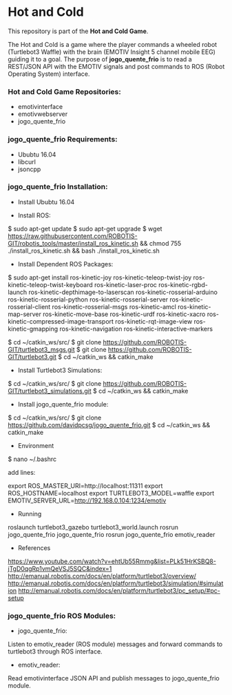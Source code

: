 # Hot and Cold

This repository is part of the **Hot and Cold Game**. 

The Hot and Cold is a game where the player commands a wheeled robot (Turtlebot3 Waffle) with the brain (EMOTIV Insight 5 channel mobile EEG) guiding it to a goal. The purpose of **jogo_quente_frio** is to read a REST/JSON API with the EMOTIV signals and post commands to ROS (Robot Operating System) interface.

### Hot and Cold Game Repositories:

- emotivinterface
- emotivwebserver
- jogo_quente_frio

### jogo_quente_frio Requirements:

- Ububtu 16.04
- libcurl
- jsoncpp

### jogo_quente_frio Installation:

- Install Ububtu 16.04

- Install ROS:

$ sudo apt-get update
$ sudo apt-get upgrade
$ wget https://raw.githubusercontent.com/ROBOTIS-GIT/robotis_tools/master/install_ros_kinetic.sh && chmod 755 ./install_ros_kinetic.sh && bash ./install_ros_kinetic.sh

- Install Dependent ROS Packages:

$ sudo apt-get install ros-kinetic-joy ros-kinetic-teleop-twist-joy ros-kinetic-teleop-twist-keyboard ros-kinetic-laser-proc ros-kinetic-rgbd-launch ros-kinetic-depthimage-to-laserscan ros-kinetic-rosserial-arduino ros-kinetic-rosserial-python ros-kinetic-rosserial-server ros-kinetic-rosserial-client ros-kinetic-rosserial-msgs ros-kinetic-amcl ros-kinetic-map-server ros-kinetic-move-base ros-kinetic-urdf ros-kinetic-xacro ros-kinetic-compressed-image-transport ros-kinetic-rqt-image-view ros-kinetic-gmapping ros-kinetic-navigation ros-kinetic-interactive-markers

$ cd ~/catkin_ws/src/
$ git clone https://github.com/ROBOTIS-GIT/turtlebot3_msgs.git
$ git clone https://github.com/ROBOTIS-GIT/turtlebot3.git
$ cd ~/catkin_ws && catkin_make

- Install Turtlebot3 Simulations:

$ cd ~/catkin_ws/src/
$ git clone https://github.com/ROBOTIS-GIT/turtlebot3_simulations.git
$ cd ~/catkin_ws && catkin_make

- Install jogo_quente_frio module:

$ cd ~/catkin_ws/src/
$ git clone https://github.com/davidpcsg/jogo_quente_frio.git
$ cd ~/catkin_ws && catkin_make

- Environment

$ nano ~/.bashrc

add lines:

export ROS_MASTER_URI=http://localhost:11311
export ROS_HOSTNAME=localhost
export TURTLEBOT3_MODEL=waffle
export EMOTIV_SERVER_URL=http://192.168.0.104:1234/emotiv

- Running

roslaunch turtlebot3_gazebo turtlebot3_world.launch
rosrun jogo_quente_frio jogo_quente_frio
rosrun jogo_quente_frio emotiv_reader

- References

https://www.youtube.com/watch?v=ehtUb55Rmmg&list=PLk51HrKSBQ8-jTgD0qgRp1vmQeVSJ5SQC&index=1  
http://emanual.robotis.com/docs/en/platform/turtlebot3/overview/
http://emanual.robotis.com/docs/en/platform/turtlebot3/simulation/#simulation
http://emanual.robotis.com/docs/en/platform/turtlebot3/pc_setup/#pc-setup


### jogo_quente_frio ROS Modules:

- jogo_quente_frio:

Listen to emotiv_reader (ROS module) messages and forward commands to turtlebot3 through ROS interface.

- emotiv_reader:

Read emotivinterface JSON API and publish messages to jogo_quente_frio module.